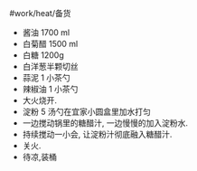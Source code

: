 #work/heat/备货 

- 酱油 1700 ml
- 白菊醋 1500 ml
- 白糖 1200g
- 白洋葱半颗切丝
- 蒜泥 1 小茶勺
- 辣椒油 1 小茶勺
- 大火烧开. 
- 淀粉 5 汤勺在宜家小圆盒里加水打匀
- 一边搅动锅里的糖醋汁, 一边慢慢的加入淀粉水.
- 持续搅动一小会, 让淀粉汁彻底融入糖醋汁. 
- 关火. 
- 待凉,装桶